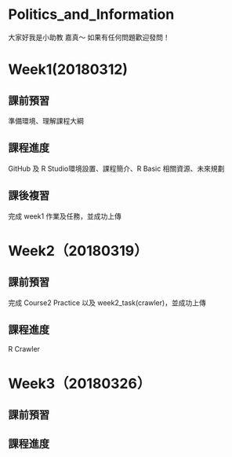 # Politics_and_Information

大家好我是小助教 嘉真～
如果有任何問題歡迎發問！

Week1(20180312)
=============
課前預習
-------------
準備環境、理解課程大綱

課程進度
-------------
GitHub 及 R Studio環境設置、課程簡介、R Basic 相關資源、未來規劃

課後複習
-------------
完成 week1 作業及任務，並成功上傳


Week2（20180319）
=============
課前預習
-------------
完成 Course2 Practice 以及 week2_task(crawler)，並成功上傳

課程進度
-------------
R Crawler


Week3（20180326）
=============
課前預習
-------------

課程進度
-------------
